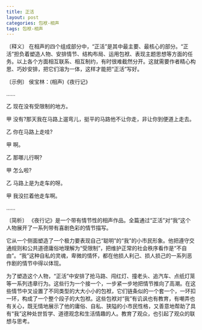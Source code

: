 ```yaml
---
title: 正活
layout: post
categories: 包袱-相声
tags: 包袱-相声
---
```


〔释义〕 在相声的四个组成部分中，“正活”是其中最主要、最核心的部分。“正活”担负着塑造人物、安排情节、结构布局、运用包袱、表现主题思想等方面的任务。以上各个方面相互联系、相互制约，有时很难截然分开。这就需要作者精心构思、巧妙安排，把它们溶为一体，这样才能把“正活”写好。

〔示例〕 侯宝林：(相声)《夜行记》

……

乙 现在没有受限制的地方。

甲 没有?那天我在马路上遛弯儿，挺平的马路他不让你走，非让你到便道上走去。

乙 你在马路上走哇?

甲 啊。

乙 那哪儿行啊?

甲 怎么啦?

乙 马路上是为走车的呀。

甲 我没拦着他走车啊。

……

〔简析〕 《夜行记》是一个带有情节性的相声作品。全篇通过“正活”对“我”这个人物展开了一系列带有喜剧色彩的情节描写。

它从一个侧面塑造了一个极力要表现自己“聪明”的“我”的小市民形象。他把遵守交通规则和公共道德庸俗地理解为“受限制”，把维护正常的社会秩序看作是“不自由”。“我”这种自私的灵魂，卑微的情怀，都在他损人利己、损人损己的一系列恶作剧的情节中得以体现。

为了塑造这个人物，“正活”中安排了抢马路、闯红灯、撞老头、追汽车、点纸灯笼等一系列违章行为。这些行为一个接一个，一步紧一步地把情节推向了高潮。在这些情节中叉设置了不同类型的大大小小的包袱，它们链条似的一个套一个，一环扣一环，构成了一个整个段子的大包袱。这些包袱对“我”有讥讽也有教育，有嘲弄也有关心，既无情地展示了他的庸俗、自私、狭隘的小市民性格，又善意地帮助了具有“我”这种处世哲学、道德观念和生活情趣的人。教育了观众，也引起了观众的联想与思考。 